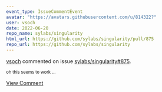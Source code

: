 ```yaml
---
event_type: IssueCommentEvent
avatar: "https://avatars.githubusercontent.com/u/814322?"
user: vsoch
date: 2022-06-20
repo_name: sylabs/singularity
html_url: https://github.com/sylabs/singularity/pull/875
repo_url: https://github.com/sylabs/singularity
---
```


<a href='https://github.com/vsoch' target='_blank'>vsoch</a> commented on issue <a href='https://github.com/sylabs/singularity/pull/875' target='_blank'>sylabs/singularity#875</a>.

<small>oh this seems to work...</small>

<a href='https://github.com/sylabs/singularity/pull/875' target='_blank'>View Comment</a>